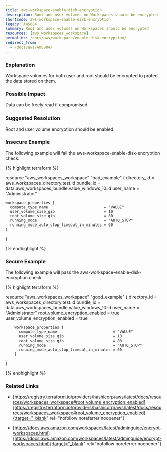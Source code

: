 ```yaml
---
title: aws-workspace-enable-disk-encryption
description: Root and user volumes on Workspaces should be encrypted
shortcode: aws-workspace-enable-disk-encryption
legacy: AWS084
summary: Root and user volumes on Workspaces should be encrypted 
resources: [aws_workspaces_workspace] 
permalink: /docs/aws/workspace/enable-disk-encryption/
redirect_from: 
  - /docs/aws/AWS084/
---
```


### Explanation


Workspace volumes for both user and root should be encrypted to protect the data stored on them.


### Possible Impact
Data can be freely read if compromised

### Suggested Resolution
Root and user volume encryption should be enabled


### Insecure Example

The following example will fail the aws-workspace-enable-disk-encryption check.

{% highlight terraform %}

resource "aws_workspaces_workspace" "bad_example" {
	directory_id = aws_workspaces_directory.test.id
	bundle_id    = data.aws_workspaces_bundle.value_windows_10.id
	user_name    = "Administrator"
  
	workspace_properties {
	  compute_type_name                         = "VALUE"
	  user_volume_size_gib                      = 10
	  root_volume_size_gib                      = 80
	  running_mode                              = "AUTO_STOP"
	  running_mode_auto_stop_timeout_in_minutes = 60
	}
  }

{% endhighlight %}



### Secure Example

The following example will pass the aws-workspace-enable-disk-encryption check.

{% highlight terraform %}
	
resource "aws_workspaces_workspace" "good_example" {
		directory_id 				   = aws_workspaces_directory.test.id
		bundle_id    				   = data.aws_workspaces_bundle.value_windows_10.id
		user_name    				   = "Administrator"
		root_volume_encryption_enabled = true
		user_volume_encryption_enabled = true
	  
		workspace_properties {
		  compute_type_name                         = "VALUE"
		  user_volume_size_gib                      = 10
		  root_volume_size_gib                      = 80
		  running_mode                              = "AUTO_STOP"
		  running_mode_auto_stop_timeout_in_minutes = 60
		}
}

{% endhighlight %}



### Related Links


- [https://registry.terraform.io/providers/hashicorp/aws/latest/docs/resources/workspaces_workspace#root_volume_encryption_enabled](https://registry.terraform.io/providers/hashicorp/aws/latest/docs/resources/workspaces_workspace#root_volume_encryption_enabled){:target="_blank" rel="nofollow noreferrer noopener"}

- [https://docs.aws.amazon.com/workspaces/latest/adminguide/encrypt-workspaces.html](https://docs.aws.amazon.com/workspaces/latest/adminguide/encrypt-workspaces.html){:target="_blank" rel="nofollow noreferrer noopener"}


